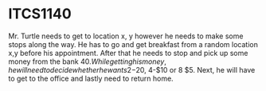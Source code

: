 # ITCS1140
Mr. Turtle needs to get to location x, y however he needs to make some stops along the way. 
He has to go and get breakfast from a random location x,y before his appointment. 
After that he needs to stop and pick up some money from the bank $40. 
While getting his money, he will need to decide whether he wants 2-$20, 4-$10 or 8 $5. Next, he will have to get to the office and lastly need to return home.
